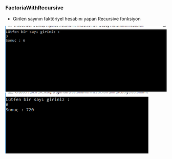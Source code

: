 ### FactoriaWithRecursive
- Girilen sayının faktöriyel hesabını yapan Recursive fonksiyon

![](https://github.com/aslanonurcan/FactoriaWithRecursive/blob/master/1.PNG?raw=true)
![](https://github.com/aslanonurcan/FactoriaWithRecursive/blob/master/2.PNG?raw=true)
